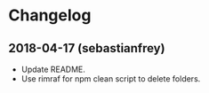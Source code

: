 # Changelog

## 2018-04-17 (sebastianfrey)

- Update README.
- Use rimraf for npm clean script to delete folders.